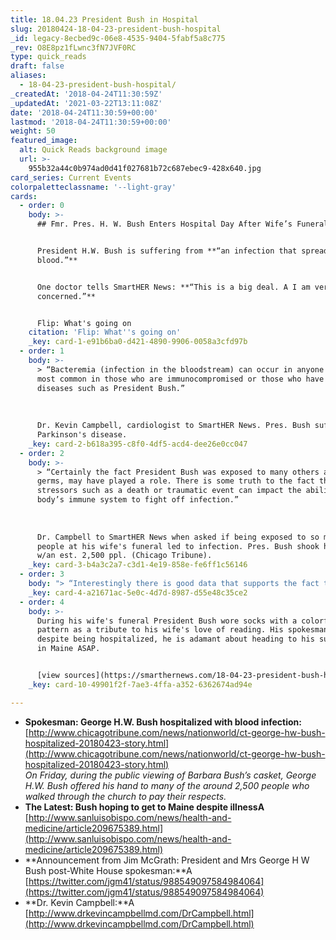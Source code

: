 ```yaml
---
title: 18.04.23 President Bush in Hospital
slug: 20180424-18-04-23-president-bush-hospital
_id: legacy-8ecbed9c-06e8-4535-9404-5fabf5a8c775
_rev: O8E8pz1fLwnc3fN7JVF0RC
type: quick_reads
draft: false
aliases:
  - 18-04-23-president-bush-hospital/
_createdAt: '2018-04-24T11:30:59Z'
_updatedAt: '2021-03-22T13:11:08Z'
date: '2018-04-24T11:30:59+00:00'
lastmod: '2018-04-24T11:30:59+00:00'
weight: 50
featured_image:
  alt: Quick Reads background image
  url: >-
    955b32a44c0b974ad0d41f027681b72c687ebec9-428x640.jpg
card_series: Current Events
colorpaletteclassname: '--light-gray'
cards:
  - order: 0
    body: >-
      ## Fmr. Pres. H. W. Bush Enters Hospital Day After Wife’s Funeral


      President H.W. Bush is suffering from **“an infection that spread to his
      blood.”**


      One doctor tells SmartHER News: **“This is a big deal. A I am very
      concerned.”**


      Flip: What's going on
    citation: 'Flip: What''s going on'
    _key: card-1-e91b6ba0-d421-4890-9906-0058a3cfd97b
  - order: 1
    body: >-
      > “Bacteremia (infection in the bloodstream) can occur in anyone but is
      most common in those who are immunocompromised or those who have chronic
      diseases such as President Bush.”  
        
        
        
      Dr. Kevin Campbell, cardiologist to SmartHER News. Pres. Bush suffers from
      Parkinson's disease.
    _key: card-2-b618a395-c8f0-4df5-acd4-dee26e0cc047
  - order: 2
    body: >-
      > “Certainly the fact President Bush was exposed to many others and many
      germs, may have played a role. There is some truth to the fact that
      stressors such as a death or traumatic event can impact the ability of our
      body’s immune system to fight off infection.”  
        
        
        
      Dr. Campbell to SmartHER News when asked if being exposed to so many
      people at his wife's funeral led to infection. Pres. Bush shook hands Sat,
      w/an est. 2,500 ppl. (Chicago Tribune).
    _key: card-3-b4a3c2a7-c3d1-4e19-858e-fe6ff1c56146
  - order: 3
    body: "> “Interestingly there is good data that supports the fact that when one spouse from a long time married couple diesa\x14such as the Bushesa\x14the other spouse often suffers a major health incident in quick fashiona\x14its almost as if we we hold on for the ones we love, and when they are gone, we follow closely behinda|.my wife and I discussed this tonight in fact.”  \n  \n  \n  \nDr. Campbell to SmartHER News"
    _key: card-4-a21671ac-5e0c-4d7d-8987-d55e48c35ce2
  - order: 4
    body: >-
      During his wife's funeral President Bush wore socks with a colorful book
      pattern as a tribute to his wife's love of reading. His spokesman says
      despite being hospitalized, he is adamant about heading to his summer home
      in Maine ASAP.


      [view sources](https://smarthernews.com/18-04-23-president-bush-hospital/)
    _key: card-10-49901f2f-7ae3-4ffa-a352-6362674ad94e

---
```

* **Spokesman: George H.W. Bush hospitalized with blood infection:**  
[http://www.chicagotribune.com/news/nationworld/ct-george-hw-bush-hospitalized-20180423-story.html](http://www.chicagotribune.com/news/nationworld/ct-george-hw-bush-hospitalized-20180423-story.html)  
_On Friday, during the public viewing of Barbara Bush’s casket, George H.W. Bush offered his hand to many of the around 2,500 people who walked through the church to pay their respects._
* **The Latest: Bush hoping to get to Maine despite illnessA** [http://www.sanluisobispo.com/news/health-and-medicine/article209675389.html](http://www.sanluisobispo.com/news/health-and-medicine/article209675389.html)
* **Announcement from Jim McGrath: President and Mrs George H W Bush post-White House spokesman:**A [https://twitter.com/jgm41/status/988549097584984064](https://twitter.com/jgm41/status/988549097584984064)
* **Dr. Kevin Campbell:**A [http://www.drkevincampbellmd.com/DrCampbell.html](http://www.drkevincampbellmd.com/DrCampbell.html)